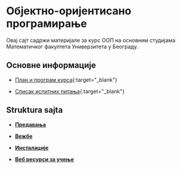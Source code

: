 # Објектно-оријентисано програмирање

Овај сајт садржи материјале за курс ООП на основним студијама Математичког факултета Универзитета у Београду.

## Основне информације

* [План и програм курса](/info/P102_-_Objektno_orijentisano_programiranje.pdf){:target="_blank"} 

* [Списак испитних питања](/info/OOPIP2011.pdf){:target="_blank"} 

## Struktura sajta

* **[Предавања](/predavanja/README.md)**

* **[Вежбе](/vezbe/README.md)**

* **[Инсталације](/INSTALACIJE.md)**

* **[Веб ресурси за учење](/VEB-RESURSI-ZA-UCENJE.md)**
